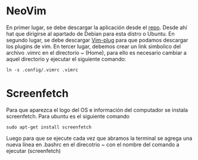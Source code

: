 # NeoVim 
En primer lugar, se debe descargar la aplicación desde el [repo](https://github.com/neovim/neovim/wiki/Installing-Neovim). Desde ahí hat que dirigirse al apartado de Debian para esta distro o Ubuntu.
En segundo lugar, se debe descargar [Vim-plug](https://github.com/junegunn/vim-plug) para que podamos descargar los plugins de vim.
En tercer lugar, debemos crear un link simbolico del archivo .vimrc en el directorio ~ (Home), para ello es necesario cambiar a aquel directorio y ejecutar el siguiente comando:
```console
ln -s .config/.vimrc .vimrc
```
# Screenfetch
Para que aparezca el logo del OS e información del computador se instala screenfetch. Para ubuntu es el siguiente comando
```console
sudo apt-get install screenfetch
```
Luego para que se ejecute cada vez que abramos la terminal se agrega una nueva línea en .bashrc en el direcotrio ~ con el nombre del comando a ejecutar (screenfetch)
